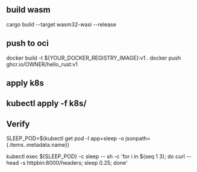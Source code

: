 ## build wasm
cargo build --target wasm32-wasi --release

## push to oci
docker build -t ${YOUR_DOCKER_REGISTRY_IMAGE}:v1 .
docker push ghcr.io/OWNER/hello_rust:v1

## apply k8s
## kubectl apply -f k8s/

## Verify
SLEEP_POD=$(kubectl get pod -l app=sleep -o jsonpath={.items..metadata.name})

kubectl exec ${SLEEP_POD} -c sleep -- sh -c 'for i in $(seq 1 3); do curl --head -s httpbin:8000/headers; sleep 0.25; done'